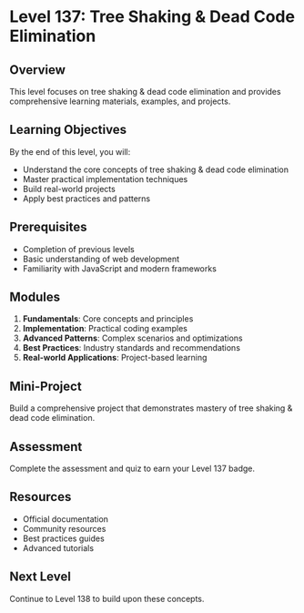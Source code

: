 # Level 137: Tree Shaking & Dead Code Elimination

## Overview
This level focuses on tree shaking & dead code elimination and provides comprehensive learning materials, examples, and projects.

## Learning Objectives
By the end of this level, you will:
- Understand the core concepts of tree shaking & dead code elimination
- Master practical implementation techniques
- Build real-world projects
- Apply best practices and patterns

## Prerequisites
- Completion of previous levels
- Basic understanding of web development
- Familiarity with JavaScript and modern frameworks

## Modules
1. **Fundamentals**: Core concepts and principles
2. **Implementation**: Practical coding examples
3. **Advanced Patterns**: Complex scenarios and optimizations
4. **Best Practices**: Industry standards and recommendations
5. **Real-world Applications**: Project-based learning

## Mini-Project
Build a comprehensive project that demonstrates mastery of tree shaking & dead code elimination.

## Assessment
Complete the assessment and quiz to earn your Level 137 badge.

## Resources
- Official documentation
- Community resources
- Best practices guides
- Advanced tutorials

## Next Level
Continue to Level 138 to build upon these concepts.
